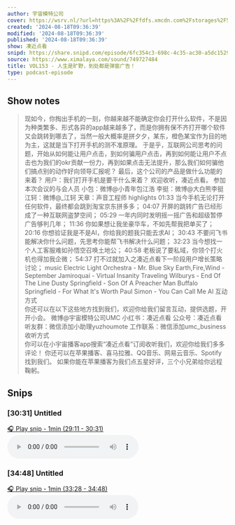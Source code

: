 ```yaml
---
author: 宇宙模特公司
cover: https://wsrv.nl/?url=https%3A%2F%2Ffdfs.xmcdn.com%2Fstorages%2F597e-audiofreehighqps%2F6D%2F90%2FGKwRIJIIQonMAAmg6QIgSPm9.jpeg&w=200&h=200
created: '2024-08-18T09:36:39'
modified: '2024-08-18T09:36:39'
published: '2024-08-18T09:36:39'
show: 凑近点看
snipd: https://share.snipd.com/episode/6fc354c3-698c-4c35-ac30-a5dc152960c5
source: https://www.ximalaya.com/sound/749727484
title: VOL153 - 人生是旷野，到处都是弹窗广告！
type: podcast-episode
---
```



## Show notes
> 现如今，你掏出手机的一刻，你越来越不能确定你会打开什么软件，不是因为种类繁多、形式各异的app越来越多了，而是你拥有保不齐打开哪个软件又会跳转到哪去了，当然一般大概率是拼夕夕，某东，橙色某宝作为目的地为主，这就是当下打开手机的测不准原理。
> 于是乎，互联网公司思考的问题，开始从如何能让用户点击，到如何骗用户点击，再到如何能让用户不点击也为我们的okr贡献一份力，再到如果点击无法提升，那么我们如何骗他们搞点别的动作好向领导汇报呢？
> 最后，这个公司的产品是做什么功能的来着？
> 用户：我们打开手机是要干什么来着？
> 欢迎收听，凑近点看。
> 参加本次会议的与会人员 
> 小包：微博@小青年包江浩
> 李挺：微博@大白熊李挺
> 江轲：微博@_江轲
> 天章：声音工程师
> highlights
> 01:33 当今手机无论打开任何软件，最终都会跳到淘宝京东拼多多；
> 04:07 开屏的跳转广告已经形成了一种互联网盗梦空间；
> 05:29 一年内同时发明摇一摇广告和超级暂停广告够判几年；
> 11:36 你如果想让我坐豪华车，不如先帮我把单买了；
> 20:16 你想验证我是不是AI，你给我的题我只能去求AI；
> 30:43 不要问飞书能解决你什么问题，先思考你能帮飞书解决什么问题；
> 32:23 当今想找一个人工客服难如孙悟空召唤土地公；
> 40:58 老板说了要私域，你领个打火机也得加我企微；
> 54:37 打不过就加入之凑近点看下一阶段用户增长策略讨论；
> music  Electric Light Orchestra - Mr. Blue Sky
> Earth,Fire,Wind - September
> Jamiroquai - Virtual Insanity
> Traveling Wilburys - End Of The Line
> Dusty Springfield - Son Of A Preacher Man
> Buffalo Springfield - For What It's Worth
> Paul Simon - You Can Call Me Al
> 互动方式     
> 你还可以在以下这些地方找到我们，欢迎你给我们留言互动，提供选题，开开小会。
> 微博@宇宙模特公司UMC
> 小红书：凑近点看
> 公众号：凑近点看
> 听友群：微信添加小助理yuzhoumote
> 工作联系：微信添加umc_business
> 收听方式     
> 你可以在小宇宙播客app搜索“凑近点看”订阅收听我们，欢迎你给我们多多评论！
> 你还可以在苹果播客、喜马拉雅、QQ音乐、网易云音乐、Spotify找到我们。
> 如果你能在苹果播客为我们点五星好评，三个小兄弟给你远程鞠躬。

## Snips
### [30:31] Untitled
[🎧 Play snip - 1min️ (29:11 - 30:31)](https://share.snipd.com/snip/77dfbf65-7a5b-4e4d-b463-0659f826b8cb)
<audio controls> <source src="https://jt.ximalaya.com//GKwRIaIKl-FNAWLJrgMCEfaP.m4a?channel=rss&album_id=42542290&track_id=749727484&uid=259346405&jt=https://aod.cos.tx.xmcdn.com/storages/cff4-audiofreehighqps/F0/EB/GKwRIaIKl-FNAWLJrgMCEfaP.m4a#t=29:11,30:31"> </audio>
### [34:48] Untitled
[🎧 Play snip - 1min️ (33:28 - 34:48)](https://share.snipd.com/snip/4fb4eb9d-9896-4d4b-8228-c4fb0687791c)
<audio controls> <source src="https://jt.ximalaya.com//GKwRIaIKl-FNAWLJrgMCEfaP.m4a?channel=rss&album_id=42542290&track_id=749727484&uid=259346405&jt=https://aod.cos.tx.xmcdn.com/storages/cff4-audiofreehighqps/F0/EB/GKwRIaIKl-FNAWLJrgMCEfaP.m4a#t=33:28,34:48"> </audio>
